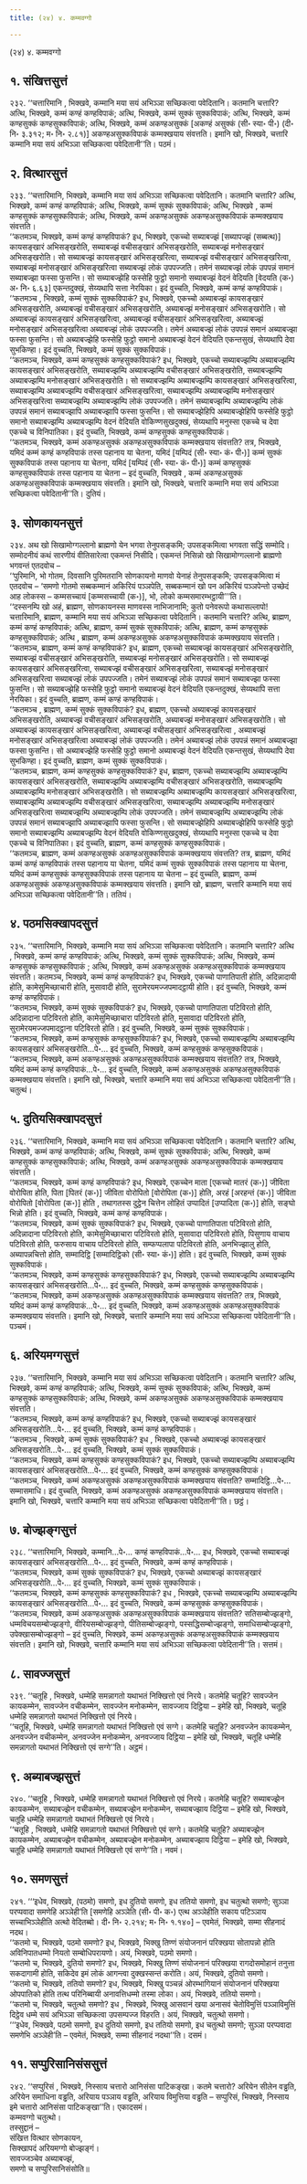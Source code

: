 ```yaml
---
title: (२४) ४. कम्मवग्गो

---
```

(२४) ४. कम्मवग्गो  


## १. संखित्तसुत्तं

२३२. ‘‘चत्तारिमानि , भिक्खवे, कम्मानि मया सयं अभिञ्ञा सच्छिकत्वा पवेदितानि। कतमानि चत्तारि? अत्थि, भिक्खवे, कम्मं कण्हं कण्हविपाकं; अत्थि, भिक्खवे, कम्मं सुक्कं सुक्कविपाकं; अत्थि, भिक्खवे, कम्मं कण्हसुक्कं कण्हसुक्कविपाकं; अत्थि, भिक्खवे, कम्मं अकण्हअसुक्कं [अकण्हं असुक्कं (सी॰ स्या॰ पी॰) (दी॰ नि॰ ३.३१२; म॰ नि॰ २.८१)] अकण्हअसुक्कविपाकं कम्मक्खयाय संवत्तति। इमानि खो, भिक्खवे, चत्तारि कम्मानि मया सयं अभिञ्ञा सच्छिकत्वा पवेदितानी’’ति। पठमं।  


## २. वित्थारसुत्तं

२३३. ‘‘चत्तारिमानि, भिक्खवे, कम्मानि मया सयं अभिञ्ञा सच्छिकत्वा पवेदितानि। कतमानि चत्तारि? अत्थि, भिक्खवे, कम्मं कण्हं कण्हविपाकं; अत्थि, भिक्खवे, कम्मं सुक्कं सुक्कविपाकं; अत्थि, भिक्खवे , कम्मं कण्हसुक्कं कण्हसुक्कविपाकं; अत्थि, भिक्खवे, कम्मं अकण्हअसुक्कं अकण्हअसुक्कविपाकं कम्मक्खयाय संवत्तति।  
‘‘कतमञ्च, भिक्खवे, कम्मं कण्हं कण्हविपाकं? इध, भिक्खवे, एकच्चो सब्याबज्झं [सब्यापज्झं (सब्बत्थ)] कायसङ्खारं अभिसङ्खरोति, सब्याबज्झं वचीसङ्खारं अभिसङ्खरोति, सब्याबज्झं मनोसङ्खारं अभिसङ्खरोति। सो सब्याबज्झं कायसङ्खारं अभिसङ्खरित्वा, सब्याबज्झं वचीसङ्खारं अभिसङ्खरित्वा, सब्याबज्झं मनोसङ्खारं अभिसङ्खरित्वा सब्याबज्झं लोकं उपपज्जति। तमेनं सब्याबज्झं लोकं उपपन्नं समानं सब्याबज्झा फस्सा फुसन्ति। सो सब्याबज्झेहि फस्सेहि फुट्ठो समानो सब्याबज्झं वेदनं वेदियति [वेदयति (क॰) अ॰ नि॰ ६.६३] एकन्तदुक्खं, सेय्यथापि सत्ता नेरयिका। इदं वुच्चति, भिक्खवे, कम्मं कण्हं कण्हविपाकं।  
‘‘कतमञ्च , भिक्खवे, कम्मं सुक्कं सुक्कविपाकं? इध, भिक्खवे, एकच्चो अब्याबज्झं कायसङ्खारं अभिसङ्खरोति, अब्याबज्झं वचीसङ्खारं अभिसङ्खरोति, अब्याबज्झं मनोसङ्खारं अभिसङ्खरोति। सो अब्याबज्झं कायसङ्खारं अभिसङ्खरित्वा, अब्याबज्झं वचीसङ्खारं अभिसङ्खरित्वा, अब्याबज्झं मनोसङ्खारं अभिसङ्खरित्वा अब्याबज्झं लोकं उपपज्जति। तमेनं अब्याबज्झं लोकं उपपन्नं समानं अब्याबज्झा फस्सा फुसन्ति। सो अब्याबज्झेहि फस्सेहि फुट्ठो समानो अब्याबज्झं वेदनं वेदियति एकन्तसुखं, सेय्यथापि देवा सुभकिण्हा। इदं वुच्चति, भिक्खवे, कम्मं सुक्कं सुक्कविपाकं।  
‘‘कतमञ्च, भिक्खवे, कम्मं कण्हसुक्कं कण्हसुक्कविपाकं? इध, भिक्खवे, एकच्चो सब्याबज्झम्पि अब्याबज्झम्पि कायसङ्खारं अभिसङ्खरोति, सब्याबज्झम्पि अब्याबज्झम्पि वचीसङ्खारं अभिसङ्खरोति, सब्याबज्झम्पि अब्याबज्झम्पि मनोसङ्खारं अभिसङ्खरोति। सो सब्याबज्झम्पि अब्याबज्झम्पि कायसङ्खारं अभिसङ्खरित्वा, सब्याबज्झम्पि अब्याबज्झम्पि वचीसङ्खारं अभिसङ्खरित्वा, सब्याबज्झम्पि अब्याबज्झम्पि मनोसङ्खारं अभिसङ्खरित्वा सब्याबज्झम्पि अब्याबज्झम्पि लोकं उपपज्जति। तमेनं सब्याबज्झम्पि अब्याबज्झम्पि लोकं उपपन्नं समानं सब्याबज्झापि अब्याबज्झापि फस्सा फुसन्ति। सो सब्याबज्झेहिपि अब्याबज्झेहिपि फस्सेहि फुट्ठो समानो सब्याबज्झम्पि अब्याबज्झम्पि वेदनं वेदियति वोकिण्णसुखदुक्खं, सेय्यथापि मनुस्सा एकच्चे च देवा एकच्चे च विनिपातिका। इदं वुच्चति, भिक्खवे, कम्मं कण्हसुक्कं कण्हसुक्कविपाकं।  
‘‘कतमञ्च, भिक्खवे, कम्मं अकण्हअसुक्कं अकण्हअसुक्कविपाकं कम्मक्खयाय संवत्तति? तत्र, भिक्खवे, यमिदं कम्मं कण्हं कण्हविपाकं तस्स पहानाय या चेतना, यमिदं [यम्पिदं (सी॰ स्या॰ कं॰ पी॰)] कम्मं सुक्कं सुक्कविपाकं तस्स पहानाय या चेतना, यमिदं [यम्पिदं (सी॰ स्या॰ कं॰ पी॰)] कम्मं कण्हसुक्कं कण्हसुक्कविपाकं तस्स पहानाय या चेतना – इदं वुच्चति, भिक्खवे , कम्मं अकण्हअसुक्कं अकण्हअसुक्कविपाकं कम्मक्खयाय संवत्तति। इमानि खो, भिक्खवे, चत्तारि कम्मानि मया सयं अभिञ्ञा सच्छिकत्वा पवेदितानी’’ति। दुतियं।  


## ३. सोणकायनसुत्तं

२३४. अथ खो सिखामोग्गल्लानो ब्राह्मणो येन भगवा तेनुपसङ्कमि; उपसङ्कमित्वा भगवता सद्धिं सम्मोदि। सम्मोदनीयं कथं सारणीयं वीतिसारेत्वा एकमन्तं निसीदि। एकमन्तं निसिन्नो खो सिखामोग्गल्लानो ब्राह्मणो भगवन्तं एतदवोच –  
‘‘पुरिमानि, भो गोतम, दिवसानि पुरिमतरानि सोणकायनो माणवो येनाहं तेनुपसङ्कमि; उपसङ्कमित्वा मं एतदवोच – ‘समणो गोतमो सब्बकम्मानं अकिरियं पञ्ञपेति, सब्बकम्मानं खो पन अकिरियं पञ्ञपेन्तो उच्छेदं आह लोकस्स – कम्मसच्चायं [कम्मसच्चायी (क॰)], भो, लोको कम्मसमारम्भट्ठायी’’’ति।  
‘‘दस्सनम्पि खो अहं, ब्राह्मण, सोणकायनस्स माणवस्स नाभिजानामि; कुतो पनेवरूपो कथासल्लापो! चत्तारिमानि, ब्राह्मण, कम्मानि मया सयं अभिञ्ञा सच्छिकत्वा पवेदितानि। कतमानि चत्तारि? अत्थि, ब्राह्मण, कम्मं कण्हं कण्हविपाकं; अत्थि, ब्राह्मण, कम्मं सुक्कं सुक्कविपाकं; अत्थि, ब्राह्मण, कम्मं कण्हसुक्कं कण्हसुक्कविपाकं; अत्थि , ब्राह्मण, कम्मं अकण्हअसुक्कं अकण्हअसुक्कविपाकं कम्मक्खयाय संवत्तति।  
‘‘कतमञ्च, ब्राह्मण, कम्मं कण्हं कण्हविपाकं? इध, ब्राह्मण, एकच्चो सब्याबज्झं कायसङ्खारं अभिसङ्खरोति, सब्याबज्झं वचीसङ्खारं अभिसङ्खरोति, सब्याबज्झं मनोसङ्खारं अभिसङ्खरोति। सो सब्याबज्झं कायसङ्खारं अभिसङ्खरित्वा, सब्याबज्झं वचीसङ्खारं अभिसङ्खरित्वा, सब्याबज्झं मनोसङ्खारं अभिसङ्खरित्वा सब्याबज्झं लोकं उपपज्जति। तमेनं सब्याबज्झं लोकं उपपन्नं समानं सब्याबज्झा फस्सा फुसन्ति। सो सब्याबज्झेहि फस्सेहि फुट्ठो समानो सब्याबज्झं वेदनं वेदियति एकन्तदुक्खं, सेय्यथापि सत्ता नेरयिका। इदं वुच्चति, ब्राह्मण, कम्मं कण्हं कण्हविपाकं।  
‘‘कतमञ्च , ब्राह्मण, कम्मं सुक्कं सुक्कविपाकं? इध, ब्राह्मण, एकच्चो अब्याबज्झं कायसङ्खारं अभिसङ्खरोति, अब्याबज्झं वचीसङ्खारं अभिसङ्खरोति, अब्याबज्झं मनोसङ्खारं अभिसङ्खरोति। सो अब्याबज्झं कायसङ्खारं अभिसङ्खरित्वा, अब्याबज्झं वचीसङ्खारं अभिसङ्खरित्वा , अब्याबज्झं मनोसङ्खारं अभिसङ्खरित्वा अब्याबज्झं लोकं उपपज्जति। तमेनं अब्याबज्झं लोकं उपपन्नं समानं अब्याबज्झा फस्सा फुसन्ति। सो अब्याबज्झेहि फस्सेहि फुट्ठो समानो अब्याबज्झं वेदनं वेदियति एकन्तसुखं, सेय्यथापि देवा सुभकिण्हा। इदं वुच्चति, ब्राह्मण, कम्मं सुक्कं सुक्कविपाकं।  
‘‘कतमञ्च, ब्राह्मण, कम्मं कण्हसुक्कं कण्हसुक्कविपाकं? इध, ब्राह्मण, एकच्चो सब्याबज्झम्पि अब्याबज्झम्पि कायसङ्खारं अभिसङ्खरोति, सब्याबज्झम्पि अब्याबज्झम्पि वचीसङ्खारं अभिसङ्खरोति, सब्याबज्झम्पि अब्याबज्झम्पि मनोसङ्खारं अभिसङ्खरोति। सो सब्याबज्झम्पि अब्याबज्झम्पि कायसङ्खारं अभिसङ्खरित्वा, सब्याबज्झम्पि अब्याबज्झम्पि वचीसङ्खारं अभिसङ्खरित्वा, सब्याबज्झम्पि अब्याबज्झम्पि मनोसङ्खारं अभिसङ्खरित्वा सब्याबज्झम्पि अब्याबज्झम्पि लोकं उपपज्जति। तमेनं सब्याबज्झम्पि अब्याबज्झम्पि लोकं उपपन्नं समानं सब्याबज्झापि अब्याबज्झापि फस्सा फुसन्ति। सो सब्याबज्झेहिपि अब्याबज्झेहिपि फस्सेहि फुट्ठो समानो सब्याबज्झम्पि अब्याबज्झम्पि वेदनं वेदियति वोकिण्णसुखदुक्खं, सेय्यथापि मनुस्सा एकच्चे च देवा एकच्चे च विनिपातिका। इदं वुच्चति, ब्राह्मण, कम्मं कण्हसुक्कं कण्हसुक्कविपाकं।  
‘‘कतमञ्च, ब्राह्मण, कम्मं अकण्हअसुक्कं अकण्हअसुक्कविपाकं कम्मक्खयाय संवत्तति? तत्र, ब्राह्मण, यमिदं कम्मं कण्हं कण्हविपाकं तस्स पहानाय या चेतना, यमिदं कम्मं सुक्कं सुक्कविपाकं तस्स पहानाय या चेतना, यमिदं कम्मं कण्हसुक्कं कण्हसुक्कविपाकं तस्स पहानाय या चेतना – इदं वुच्चति, ब्राह्मण, कम्मं अकण्हअसुक्कं अकण्हअसुक्कविपाकं कम्मक्खयाय संवत्तति। इमानि खो, ब्राह्मण, चत्तारि कम्मानि मया सयं अभिञ्ञा सच्छिकत्वा पवेदितानी’’ति। ततियं।  


## ४. पठमसिक्खापदसुत्तं

२३५. ‘‘चत्तारिमानि, भिक्खवे, कम्मानि मया सयं अभिञ्ञा सच्छिकत्वा पवेदितानि। कतमानि चत्तारि? अत्थि , भिक्खवे, कम्मं कण्हं कण्हविपाकं; अत्थि, भिक्खवे, कम्मं सुक्कं सुक्कविपाकं; अत्थि, भिक्खवे, कम्मं कण्हसुक्कं कण्हसुक्कविपाकं ; अत्थि, भिक्खवे, कम्मं अकण्हअसुक्कं अकण्हअसुक्कविपाकं कम्मक्खयाय संवत्तति। कतमञ्च, भिक्खवे, कम्मं कण्हं कण्हविपाकं? इध, भिक्खवे, एकच्चो पाणातिपाती होति, अदिन्नादायी होति, कामेसुमिच्छाचारी होति, मुसावादी होति, सुरामेरयमज्जपमादट्ठायी होति। इदं वुच्चति, भिक्खवे, कम्मं कण्हं कण्हविपाकं।  
‘‘कतमञ्च, भिक्खवे, कम्मं सुक्कं सुक्कविपाकं? इध, भिक्खवे, एकच्चो पाणातिपाता पटिविरतो होति, अदिन्नादाना पटिविरतो होति, कामेसुमिच्छाचारा पटिविरतो होति, मुसावादा पटिविरतो होति, सुरामेरयमज्जपमादट्ठाना पटिविरतो होति। इदं वुच्चति, भिक्खवे, कम्मं सुक्कं सुक्कविपाकं।  
‘‘कतमञ्च, भिक्खवे, कम्मं कण्हसुक्कं कण्हसुक्कविपाकं? इध, भिक्खवे, एकच्चो सब्याबज्झम्पि अब्याबज्झम्पि कायसङ्खारं अभिसङ्खरोति…पे॰… इदं वुच्चति, भिक्खवे, कम्मं कण्हसुक्कं कण्हसुक्कविपाकं।  
‘‘कतमञ्च, भिक्खवे, कम्मं अकण्हअसुक्कं अकण्हअसुक्कविपाकं कम्मक्खयाय संवत्तति? तत्र, भिक्खवे, यमिदं कम्मं कण्हं कण्हविपाकं…पे॰… इदं वुच्चति, भिक्खवे, कम्मं अकण्हअसुक्कं अकण्हअसुक्कविपाकं कम्मक्खयाय संवत्तति। इमानि खो, भिक्खवे, चत्तारि कम्मानि मया सयं अभिञ्ञा सच्छिकत्वा पवेदितानी’’ति। चतुत्थं।  


## ५. दुतियसिक्खापदसुत्तं

२३६. ‘‘चत्तारिमानि, भिक्खवे, कम्मानि मया सयं अभिञ्ञा सच्छिकत्वा पवेदितानि। कतमानि चत्तारि? अत्थि, भिक्खवे, कम्मं कण्हं कण्हविपाकं; अत्थि, भिक्खवे, कम्मं सुक्कं सुक्कविपाकं; अत्थि, भिक्खवे, कम्मं कण्हसुक्कं कण्हसुक्कविपाकं; अत्थि, भिक्खवे, कम्मं अकण्हअसुक्कं अकण्हअसुक्कविपाकं कम्मक्खयाय संवत्तति।  
‘‘कतमञ्च, भिक्खवे, कम्मं कण्हं कण्हविपाकं? इध, भिक्खवे, एकच्चेन माता [एकच्चो मातरं (क॰)] जीविता वोरोपिता होति, पिता [पितरं (क॰)] जीविता वोरोपितो [वोरोपिता (क॰)] होति, अरहं [अरहन्तं (क॰)] जीविता वोरोपितो [वोरोपिता (क॰)] होति , तथागतस्स दुट्ठेन चित्तेन लोहितं उप्पादितं [उप्पादिता (क॰)] होति, सङ्घो भिन्नो होति। इदं वुच्चति, भिक्खवे, कम्मं कण्हं कण्हविपाकं।  
‘‘कतमञ्च, भिक्खवे, कम्मं सुक्कं सुक्कविपाकं? इध, भिक्खवे, एकच्चो पाणातिपाता पटिविरतो होति, अदिन्नादाना पटिविरतो होति, कामेसुमिच्छाचारा पटिविरतो होति, मुसावादा पटिविरतो होति, पिसुणाय वाचाय पटिविरतो होति, फरुसाय वाचाय पटिविरतो होति, सम्फप्पलापा पटिविरतो होति, अनभिज्झालु होति, अब्यापन्नचित्तो होति, सम्मादिट्ठि [सम्मादिट्ठिको (सी॰ स्या॰ कं॰)] होति। इदं वुच्चति, भिक्खवे, कम्मं सुक्कं सुक्कविपाकं।  
‘‘कतमञ्च, भिक्खवे, कम्मं कण्हसुक्कं कण्हसुक्कविपाकं? इध, भिक्खवे, एकच्चो सब्याबज्झम्पि अब्याबज्झम्पि कायसङ्खारं अभिसङ्खरोति…पे॰… इदं वुच्चति, भिक्खवे, कम्मं कण्हसुक्कं कण्हसुक्कविपाकं।  
‘‘कतमञ्च, भिक्खवे, कम्मं अकण्हअसुक्कं अकण्हअसुक्कविपाकं कम्मक्खयाय संवत्तति? तत्र, भिक्खवे, यमिदं कम्मं कण्हं कण्हविपाकं…पे॰… इदं वुच्चति, भिक्खवे, कम्मं अकण्हअसुक्कं अकण्हअसुक्कविपाकं कम्मक्खयाय संवत्तति। इमानि खो, भिक्खवे, चत्तारि कम्मानि मया सयं अभिञ्ञा सच्छिकत्वा पवेदितानी’’ति। पञ्चमं।  


## ६. अरियमग्गसुत्तं

२३७. ‘‘चत्तारिमानि, भिक्खवे, कम्मानि मया सयं अभिञ्ञा सच्छिकत्वा पवेदितानि। कतमानि चत्तारि? अत्थि, भिक्खवे, कम्मं कण्हं कण्हविपाकं; अत्थि, भिक्खवे, कम्मं सुक्कं सुक्कविपाकं; अत्थि, भिक्खवे, कम्मं कण्हसुक्कं कण्हसुक्कविपाकं; अत्थि, भिक्खवे, कम्मं अकण्हअसुक्कं अकण्हअसुक्कविपाकं कम्मक्खयाय संवत्तति।  
‘‘कतमञ्च, भिक्खवे, कम्मं कण्हं कण्हविपाकं? इध, भिक्खवे, एकच्चो सब्याबज्झं कायसङ्खारं अभिसङ्खरोति…पे॰… इदं वुच्चति, भिक्खवे, कम्मं कण्हं कण्हविपाकं।  
‘‘कतमञ्च , भिक्खवे, कम्मं सुक्कं सुक्कविपाकं? इध , भिक्खवे, एकच्चो अब्याबज्झं कायसङ्खारं अभिसङ्खरोति…पे॰… इदं वुच्चति, भिक्खवे, कम्मं सुक्कं सुक्कविपाकं।  
‘‘कतमञ्च, भिक्खवे, कम्मं कण्हसुक्कं कण्हसुक्कविपाकं? इध, भिक्खवे, एकच्चो सब्याबज्झम्पि अब्याबज्झम्पि कायसङ्खारं अभिसङ्खरोति…पे॰… इदं वुच्चति, भिक्खवे, कम्मं कण्हसुक्कं कण्हसुक्कविपाकं।  
‘‘कतमञ्च, भिक्खवे, कम्मं अकण्हअसुक्कं अकण्हअसुक्कविपाकं कम्मक्खयाय संवत्तति? सम्मादिट्ठि…पे॰… सम्मासमाधि। इदं वुच्चति, भिक्खवे, कम्मं अकण्हअसुक्कं अकण्हअसुक्कविपाकं कम्मक्खयाय संवत्तति। इमानि खो, भिक्खवे, चत्तारि कम्मानि मया सयं अभिञ्ञा सच्छिकत्वा पवेदितानी’’ति। छट्ठं।  


## ७. बोज्झङ्गसुत्तं

२३८. ‘‘चत्तारिमानि, भिक्खवे, कम्मानि…पे॰… कण्हं कण्हविपाकं…पे॰… इध, भिक्खवे, एकच्चो सब्याबज्झं कायसङ्खारं अभिसङ्खरोति…पे॰… इदं वुच्चति, भिक्खवे, कम्मं कण्हं कण्हविपाकं।  
‘‘कतमञ्च, भिक्खवे, कम्मं सुक्कं सुक्कविपाकं? इध, भिक्खवे, एकच्चो अब्याबज्झं कायसङ्खारं अभिसङ्खरोति…पे॰… इदं वुच्चति, भिक्खवे, कम्मं सुक्कं सुक्कविपाकं।  
‘‘कतमञ्च, भिक्खवे, कम्मं कण्हसुक्कं कण्हसुक्कविपाकं? इध , भिक्खवे, एकच्चो सब्याबज्झम्पि अब्याबज्झम्पि कायसङ्खारं अभिसङ्खरोति…पे॰… इदं वुच्चति, भिक्खवे, कम्मं कण्हसुक्कं कण्हसुक्कविपाकं।  
‘‘कतमञ्च, भिक्खवे, कम्मं अकण्हअसुक्कं अकण्हअसुक्कविपाकं कम्मक्खयाय संवत्तति? सतिसम्बोज्झङ्गो, धम्मविचयसम्बोज्झङ्गो, वीरियसम्बोज्झङ्गो, पीतिसम्बोज्झङ्गो, पस्सद्धिसम्बोज्झङ्गो, समाधिसम्बोज्झङ्गो, उपेक्खासम्बोज्झङ्गो – इदं वुच्चति, भिक्खवे, कम्मं अकण्हअसुक्कं अकण्हअसुक्कविपाकं कम्मक्खयाय संवत्तति। इमानि खो, भिक्खवे, चत्तारि कम्मानि मया सयं अभिञ्ञा सच्छिकत्वा पवेदितानी’’ति। सत्तमं।  


## ८. सावज्जसुत्तं

२३९. ‘‘चतूहि , भिक्खवे, धम्मेहि समन्नागतो यथाभतं निक्खित्तो एवं निरये। कतमेहि चतूहि? सावज्जेन कायकम्मेन, सावज्जेन वचीकम्मेन, सावज्जेन मनोकम्मेन, सावज्जाय दिट्ठिया – इमेहि खो, भिक्खवे, चतूहि धम्मेहि समन्नागतो यथाभतं निक्खित्तो एवं निरये।  
‘‘चतूहि, भिक्खवे, धम्मेहि समन्नागतो यथाभतं निक्खित्तो एवं सग्गे। कतमेहि चतूहि? अनवज्जेन कायकम्मेन, अनवज्जेन वचीकम्मेन, अनवज्जेन मनोकम्मेन, अनवज्जाय दिट्ठिया – इमेहि खो, भिक्खवे, चतूहि धम्मेहि समन्नागतो यथाभतं निक्खित्तो एवं सग्गे’’ति। अट्ठमं।  


## ९. अब्याबज्झसुत्तं

२४०. ‘‘चतूहि , भिक्खवे, धम्मेहि समन्नागतो यथाभतं निक्खित्तो एवं निरये। कतमेहि चतूहि? सब्याबज्झेन कायकम्मेन, सब्याबज्झेन वचीकम्मेन, सब्याबज्झेन मनोकम्मेन, सब्याबज्झाय दिट्ठिया – इमेहि खो, भिक्खवे, चतूहि धम्मेहि समन्नागतो यथाभतं निक्खित्तो एवं निरये।  
‘‘चतूहि , भिक्खवे, धम्मेहि समन्नागतो यथाभतं निक्खित्तो एवं सग्गे। कतमेहि चतूहि? अब्याबज्झेन कायकम्मेन, अब्याबज्झेन वचीकम्मेन, अब्याबज्झेन मनोकम्मेन, अब्याबज्झाय दिट्ठिया – इमेहि खो, भिक्खवे, चतूहि धम्मेहि समन्नागतो यथाभतं निक्खित्तो एवं सग्गे’’ति। नवमं।  


## १०. समणसुत्तं

२४१. ‘‘‘इधेव, भिक्खवे, (पठमो) समणो, इध दुतियो समणो, इध ततियो समणो, इध चतुत्थो समणो; सुञ्ञा परप्पवादा समणेहि अञ्ञेही’ति [समणेहि अञ्ञेति (सी॰ पी॰ क॰) एत्थ अञ्ञेहीति सकाय पटिञ्ञाय सच्चाभिञ्ञेहीति अत्थो वेदितब्बो। दी॰ नि॰ २.२१४; म॰ नि॰ १.१४०] – एवमेतं, भिक्खवे, सम्मा सीहनादं नदथ।  
‘‘कतमो च, भिक्खवे, पठमो समणो? इध, भिक्खवे, भिक्खु तिण्णं संयोजनानं परिक्खया सोतापन्नो होति अविनिपातधम्मो नियतो सम्बोधिपरायणो। अयं, भिक्खवे, पठमो समणो।  
‘‘कतमो च, भिक्खवे, दुतियो समणो? इध, भिक्खवे, भिक्खु तिण्णं संयोजनानं परिक्खया रागदोसमोहानं तनुत्ता सकदागामी होति, सकिदेव इमं लोकं आगन्त्वा दुक्खस्सन्तं करोति। अयं, भिक्खवे, दुतियो समणो।  
‘‘कतमो च, भिक्खवे, ततियो समणो? इध, भिक्खवे, भिक्खु पञ्चन्नं ओरम्भागियानं संयोजनानं परिक्खया ओपपातिको होति तत्थ परिनिब्बायी अनावत्तिधम्मो तस्मा लोका। अयं, भिक्खवे, ततियो समणो।  
‘‘कतमो च, भिक्खवे, चतुत्थो समणो? इध , भिक्खवे, भिक्खु आसवानं खया अनासवं चेतोविमुत्तिं पञ्ञाविमुत्तिं दिट्ठेव धम्मे सयं अभिञ्ञा सच्छिकत्वा उपसम्पज्ज विहरति। अयं, भिक्खवे, चतुत्थो समणो।  
‘‘‘इधेव, भिक्खवे, पठमो समणो, इध दुतियो समणो, इध ततियो समणो, इध चतुत्थो समणो; सुञ्ञा परप्पवादा समणेभि अञ्ञेही’ति – एवमेतं, भिक्खवे, सम्मा सीहनादं नदथा’’ति। दसमं।  


## ११. सप्पुरिसानिसंससुत्तं

२४२. ‘‘सप्पुरिसं , भिक्खवे, निस्साय चत्तारो आनिसंसा पाटिकङ्खा। कतमे चत्तारो? अरियेन सीलेन वड्ढति, अरियेन समाधिना वड्ढति, अरियाय पञ्ञाय वड्ढति, अरियाय विमुत्तिया वड्ढति – सप्पुरिसं, भिक्खवे, निस्साय इमे चत्तारो आनिसंसा पाटिकङ्खा’’ति। एकादसमं।  
कम्मवग्गो चतुत्थो।  
तस्सुद्दानं –  
संखित्त वित्थार सोणकायन,  
सिक्खापदं अरियमग्गो बोज्झङ्गं।  
सावज्जञ्चेव अब्याबज्झं,  
समणो च सप्पुरिसानिसंसोति॥  